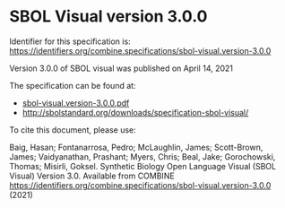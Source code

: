 # SBOL Visual version 3.0.0
Identifier for this specification is: https://identifiers.org/combine.specifications/sbol-visual.version-3.0.0

Version 3.0.0 of SBOL visual was published on April 14, 2021

The specification can be found at:

* [sbol-visual.version-3.0.0.pdf](./files/sbol-visual.version-3.0.0.pdf)
* http://sbolstandard.org/downloads/specification-sbol-visual/

To cite this document, please use:

Baig, Hasan; Fontanarrosa, Pedro; McLaughlin, James; Scott-Brown, James; Vaidyanathan, Prashant; Myers, Chris; Beal, Jake; Gorochowski, Thomas; Misirli, Goksel. Synthetic Biology Open Language Visual (SBOL Visual) Version 3.0. Available from COMBINE https://identifiers.org/combine.specifications/sbol-visual.version-3.0.0 (2021)
